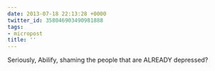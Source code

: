 ```yaml
---
date: 2013-07-18 22:13:28 +0000
twitter_id: 358046903490981888
tags:
- micropost
title: ''
---
```


Seriously, Abilify, shaming the people that are ALREADY depressed?
